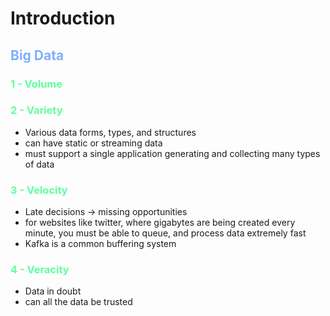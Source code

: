 # Introduction
## <span style="color:#7dafff">Big Data</span>
### <span style="color:#5eff9f">1 - Volume</span>
### <span style="color:#5eff9f">2 - Variety</span>
- Various data forms, types, and structures
- can have static or streaming data
- must support a single application generating and collecting many types of data
### <span style="color:#5eff9f">3 - Velocity</span>
- Late decisions -> missing opportunities
- for websites like twitter, where gigabytes are being created every minute, you must be able to queue, and process data extremely fast
- Kafka is a common buffering system
### <span style="color:#5eff9f">4 - Veracity</span>
- Data in doubt
- can all the data be trusted